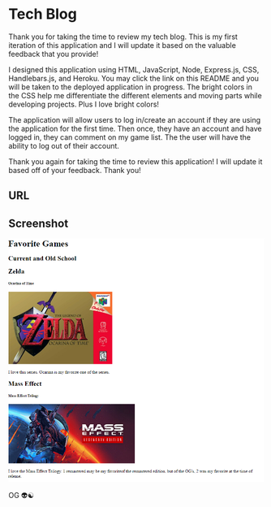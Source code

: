 # Tech Blog 

Thank you for taking the time to review my tech blog. This is my first iteration of this application and I will update it based on the valuable feedback that you provide! 

I designed this application using HTML, JavaScript, Node, Express.js, CSS, Handlebars.js, and Heroku. You may click the link on this README and you will be taken to the deployed application in progress. The bright colors in the CSS help me differentiate the different elements and moving parts while developing projects. Plus I love bright colors! 

The application will allow users to log in/create an account if they are using the application for the first time. Then once, they have an account and have logged in, they can comment on my game list. The the user will have the ability to log out of their account.

Thank you again for taking the time to review this application! I will update it based off of your feedback. Thank you! 

## URL


## Screenshot
<img src="/assets/Screenshot.png" alt="App in Progress" title="App in Progress">

OG :alien::yin_yang: